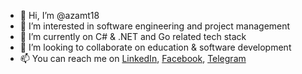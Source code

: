 - 👋 Hi, I’m @azamt18
- 👀 I’m interested in software engineering and project management
- 🌱 I’m currently on C# & .NET and Go related tech stack
- 💞️ I’m looking to collaborate on education & software development
- 📫 You can reach me on [LinkedIn](https://www.linkedin.com/in/azam-turgunboev/), [Facebook](https://www.facebook.com/azam.yooldawevic/), [Telegram](https://tg://user?id=350696802)

<!---
azamt18/azamt18 is a ✨ special ✨ repository because its `README.md` (this file) appears on your GitHub profile.
You can click the Preview link to take a look at your changes.
--->
